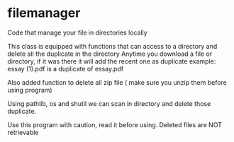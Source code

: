 # filemanager
Code that manage your file in directories locally

This class is equipped with functions that can access to a directory and delete all the duplicate in the directory
Anytime you download a file or directory, if it was there it will add the recent one as duplicate
example: essay (1).pdf is a duplicate of essay.pdf

Also added function to delete all zip file ( make sure you unzip them before using program) 


Using pathlib, os and shutil we can scan in directory and delete those duplicate.

Use this program with caution, read it before using. Deleted files are NOT retrievable

